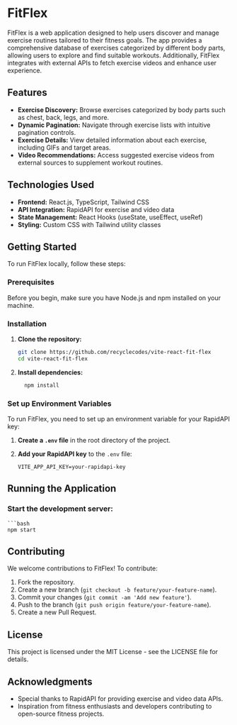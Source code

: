 # FitFlex

FitFlex is a web application designed to help users discover and manage exercise routines tailored to their fitness goals. The app provides a comprehensive database of exercises categorized by different body parts, allowing users to explore and find suitable workouts. Additionally, FitFlex integrates with external APIs to fetch exercise videos and enhance user experience.

## Features

- **Exercise Discovery:** Browse exercises categorized by body parts such as chest, back, legs, and more.
- **Dynamic Pagination:** Navigate through exercise lists with intuitive pagination controls.
- **Exercise Details:** View detailed information about each exercise, including GIFs and target areas.
- **Video Recommendations:** Access suggested exercise videos from external sources to supplement workout routines.

## Technologies Used

- **Frontend:** React.js, TypeScript, Tailwind CSS
- **API Integration:** RapidAPI for exercise and video data
- **State Management:** React Hooks (useState, useEffect, useRef)
- **Styling:** Custom CSS with Tailwind utility classes

## Getting Started

To run FitFlex locally, follow these steps:

### Prerequisites

Before you begin, make sure you have Node.js and npm installed on your machine.

### Installation

1. **Clone the repository:**

   ```bash
   git clone https://github.com/recyclecodes/vite-react-fit-flex
   cd vite-react-fit-flex
2. **Install dependencies:**

   ```bash
     npm install

### Set up Environment Variables

To run FitFlex, you need to set up an environment variable for your RapidAPI key:

1. **Create a `.env` file** in the root directory of the project.

2. **Add your RapidAPI key** to the `.env` file:
   
   ```dotenv
   VITE_APP_API_KEY=your-rapidapi-key
   
## Running the Application

### Start the development server:

    ```bash
    npm start

## Contributing

We welcome contributions to FitFlex! To contribute:

1. Fork the repository.
2. Create a new branch (`git checkout -b feature/your-feature-name`).
3. Commit your changes (`git commit -am 'Add new feature'`).
4. Push to the branch (`git push origin feature/your-feature-name`).
5. Create a new Pull Request.

## License

This project is licensed under the MIT License - see the LICENSE file for details.

## Acknowledgments

- Special thanks to RapidAPI for providing exercise and video data APIs.
- Inspiration from fitness enthusiasts and developers contributing to open-source fitness projects.

